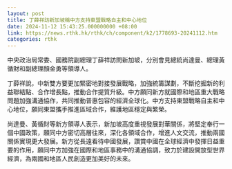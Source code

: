 ```yaml
---
layout: post
title: 丁薛祥訪新加坡稱中方支持東盟戰略自主和中心地位
date: 2024-11-12 15:43:25.000000000 +08:00
link: https://news.rthk.hk/rthk/ch/component/k2/1778693-20241112.htm
categories: rthk
---
```


中央政治局常委、國務院副總理丁薛祥訪問新加坡，分別會見總統尚達曼、總理黃循財和副總理顏金勇等領導人。

丁薛祥說，中新雙方要更加緊密地對接發展戰略，加強統籌謀劃，不斷挖掘新的利益聯結點、合作增長點，推動合作提質升級。中方願同新方就國際和地區重大戰略問題加強溝通協作，共同推動普惠包容的經濟全球化。中方支持東盟戰略自主和中心地位，願同東盟攜手推進區域合作，維護地區穩定與繁榮。 　　

尚達曼、黃循財等新方領導人表示，新加坡高度重視發展對華關係，將堅定奉行一個中國政策，願同中方密切高層往來，深化各領域合作，增進人文交流，推動兩國關係實現更大發展。新方從長遠看待中國發展，讚賞中國在全球經濟中發揮日益重要的作用，願同中方加強在國際和地區事務中的溝通協調，致力於建設開放型世界經濟，為兩國和地區人民創造更加美好的未來。 　　
